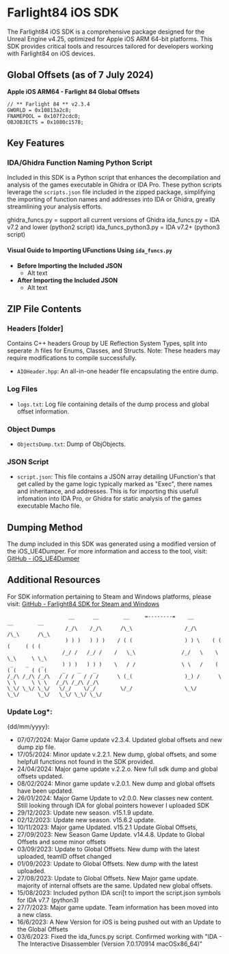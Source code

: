 # Farlight84 iOS SDK

The Farlight84 iOS SDK is a comprehensive package designed for the Unreal Engine v4.25, optimized for Apple iOS ARM 64-bit platforms. This SDK provides critical tools and resources tailored for developers working with Farlight84 on iOS devices.

## Global Offsets (as of 7 July 2024)
**Apple iOS ARM64 - Farlight 84 Global Offsets**
```
// ** Farlight 84 ** v2.3.4
GWORLD = 0x10813a2c8;
FNAMEPOOL = 0x107f2cdc0;
OBJOBJECTS = 0x1080c1578;

```

## Key Features

### IDA/Ghidra Function Naming Python Script
Included in this SDK is a Python script that enhances the decompilation and analysis of the games executable in Ghidra or IDA Pro. These python scripts leverage the `scripts.json` file included in the zipped package, simplifying the importing of function names and addresses into IDA or Ghidra, greatly streamlining your analysis efforts.

ghidra_funcs.py = support all current versions of Ghidra
ida_funcs.py = IDA v7.2 and lower (python2 script)
ida_funcs_python3.py = IDA v7.2+ (python3 script)

#### Visual Guide to Importing UFunctions Using `ida_funcs.py`
- **Before Importing the Included JSON**
  - Alt text
- **After Importing the Included JSON**
  - Alt text

## ZIP File Contents

### Headers [folder]
Contains C++ headers Group by UE Reflection System Types, split into seperate .h files for Enums, Classes, and Structs. Note: These headers may require modifications to compile successfully.

- `AIOHeader.hpp`: An all-in-one header file encapsulating the entire dump.

### Log Files
- `logs.txt`: Log file containing details of the dump process and global offset information.

### Object Dumps
- `ObjectsDump.txt`: Dump of ObjObjects.

### JSON Script
- `script.json`: This file contains a JSON array detailing UFunction's that get called by the game logic typically marked as "Exec", there names and inheritance, and addresses. This is for importing this usefull infomation into IDA Pro, or Ghidra for static analysis of the games executable Macho file.

## Dumping Method
The dump included in this SDK was generated using a modified version of the iOS_UE4Dumper. For more information and access to the tool, visit:
[GitHub - iOS_UE4Dumper](https://github.com/MJx0/iOS_UE4Dumper)

## Additional Resources
For SDK information pertaining to Steam and Windows platforms, please visit:
[GitHub - Farlight84 SDK for Steam and Windows](https://github.com/Fer3on07/Farlight84-SDK)


```
                    __      __        __     =--------=    __        __        __                     
                   /_/\    /_/\      /\_\                 /_/\      /\_\      /\_\                    
                   ) ) )   ) ) )    / ( (                 ) ) \    ( ( (     ( ( (                    
                  /_/ /   /_/ /    /   \_\               /_/   \    \ \_\     \ \_\                   
 _    _    _      ) ) )   ) ) )    \   / /               \ \   /    ( ( (     ( ( (     _    _    _   
/_/\ /_/\ /_/\   / / /   / / /      \ (_(                 )_) /      \ \ \     \ \ \   /_/\ /_/\ /_/\ 
\_\/ \_\/ \_\/   \/_/    \/_/        \/_/                 \_\/        \_\/      \_\/   \_\/ \_\/ \_\/ 
```                                                                                                   


### Update Log*: 
 {dd/mm/yyyy}:
- 07/07/2024: Major Game update v2.3.4. Updated global offsets and new dump zip file.
- 17/05/2024: Minor update v.2.2.1. New dump, global offsets, and some helpfull functions not found in the SDK provided.
- 24/04/2024: Major game update v.2.2.o. New full sdk dump and global offsets updated.
- 08/02/2024: Minor game update v.2.0.1. New dump and global offsets have been updated.
- 26/01/2024: Major Game Update to v2.0.0. New classes new content. Still looking through IDA for global pointers however I uploaded SDK
- 29/12/2023: Update new season. v15.1.9 update.
- 02/12/2023: Update new season. v15.6.2 update.
- 10/11/2023: Major game Updated. v15.2.1 Update Global Offsets, 
- 27/09/2023: New Season Game Update. v14.4.8. Update to Global Offsets and some minor offsets
- 03/09/2023: Update to Global Offsets. New dump with the latest uploaded, teamID offset changed
- 01/09/2023: Update to Global Offsets. New dump with the latest uploaded.
- 27/08/2023: Update to Global Offsets. New Major game update. majority of internal offsets are the same. Updated new global offsets.
- 15/08/2023: Included python IDA scri[t to import the script.json symbols for IDA v7.7 (python3)
- 27/7/2023: Major game update. Team information has been moved into a new class.
- 16/6/2023: A New Version for iOS is being pushed out with an Update to the Global Offsets
- 03/6/2023: Fixed the ida_funcs.py script. Confirmed working with "IDA - The Interactive Disassembler (Version 7.0.170914 macOSx86_64)"
